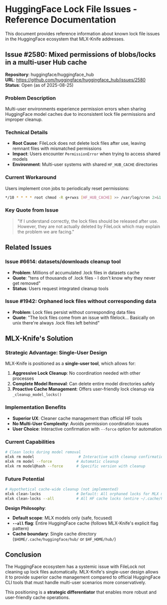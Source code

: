 # HuggingFace Lock File Issues - Reference Documentation

This document provides reference information about known lock file issues in the HuggingFace ecosystem that MLX-Knife addresses.

## Issue #2580: Mixed permissions of blobs/locks in a multi-user Hub cache

**Repository**: huggingface/huggingface_hub  
**URL**: https://github.com/huggingface/huggingface_hub/issues/2580  
**Status**: Open (as of 2025-08-25)

### Problem Description

Multi-user environments experience permission errors when sharing HuggingFace model caches due to inconsistent lock file permissions and improper cleanup.

### Technical Details

- **Root Cause**: FileLock does not delete lock files after use, leaving remnant files with mismatched permissions
- **Impact**: Users encounter `PermissionError` when trying to access shared models
- **Environment**: Multi-user systems with shared `HF_HUB_CACHE` directories

### Current Workaround

Users implement cron jobs to periodically reset permissions:
```bash
*/10 * * * * root chmod -R g+rwxs [HF_HUB_CACHE] >> /var/log/cron 2>&1
```

### Key Quote from Issue

> "If I understand correctly, the lock files should be released after use. However, they are not actually deleted by FileLock which may explain the problem we are facing."

## Related Issues

### Issue #6614: datasets/downloads cleanup tool
- **Problem**: Millions of accumulated .lock files in datasets cache
- **Quote**: "tens of thousands of .lock files - I don't know why they never get removed"
- **Status**: Users request integrated cleanup tools

### Issue #1942: Orphaned lock files without corresponding data
- **Problem**: Lock files persist without corresponding data files
- **Quote**: "The lock files come from an issue with filelock... Basically on unix there're always .lock files left behind"

## MLX-Knife's Solution

### Strategic Advantage: Single-User Design

MLX-Knife is positioned as a **single-user tool**, which allows for:

1. **Aggressive Lock Cleanup**: No coordination needed with other processes
2. **Complete Model Removal**: Can delete entire model directories safely
3. **Proactive Cache Management**: Offers user-friendly lock cleanup via `_cleanup_model_locks()`

### Implementation Benefits

- **Superior UX**: Cleaner cache management than official HF tools
- **No Multi-User Complexity**: Avoids permission coordination issues
- **User Choice**: Interactive confirmation with `--force` option for automation

### Current Capabilities

```bash
# Clean locks during model removal
mlxk rm model                    # Interactive with cleanup confirmation
mlxk rm model --force           # Automatic cleanup
mlxk rm model@hash --force      # Specific version with cleanup
```

### Future Potential

```bash
# Hypothetical cache-wide cleanup (not implemented)
mlxk clean-locks                # Default: All orphaned locks for MLX models only
mlxk clean-locks --all          # All HF cache locks (entire ~/.cache/huggingface/hub/.locks/)
```

**Design Philosophy**: 
- **Default scope**: MLX models only (safe, focused)
- **`--all` flag**: Entire HuggingFace cache (follows MLX-Knife's explicit flag pattern)
- **Cache boundary**: Single cache directory (`$HOME/.cache/huggingface/hub/` or `$HF_HOME/hub/`)

## Conclusion

The HuggingFace ecosystem has a systemic issue with FileLock not cleaning up lock files automatically. MLX-Knife's single-user design allows it to provide superior cache management compared to official HuggingFace CLI tools that must handle multi-user scenarios more conservatively.

This positioning is a **strategic differentiator** that enables more robust and user-friendly cache operations.